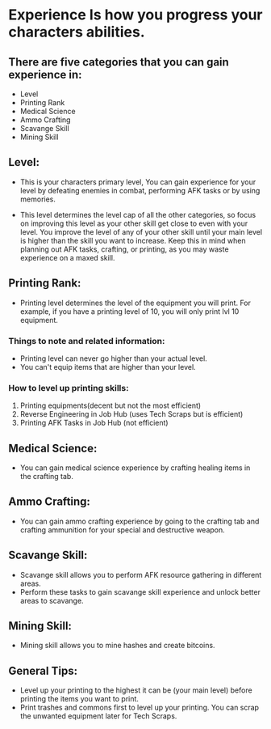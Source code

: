 # Experience Is how you progress your characters abilities.

## There are five categories that you can gain experience in:
  - Level
  - Printing Rank
  - Medical Science
  - Ammo Crafting
  - Scavange Skill
  - Mining Skill

## Level:

  - This is your characters primary level, You can gain experience for your level by defeating enemies in combat, performing AFK tasks or by using memories.

  - This level determines the level cap of all the other categories, so focus on improving this level as your other skill get close   to even with your level. You improve the
  level of any of your other skill until your main level is higher than the skill you want to increase.
  Keep this in mind when planning out AFK tasks, crafting, or printing, as you may waste experience on a maxed skill.

## Printing Rank:

  - Printing level determines the level of the equipment you will print. For example, if you have a printing level of 10, you will only print lvl 10 equipment. 

### Things to note and related information:
  - Printing level can never go higher than your actual level. 
  - You can't equip items that are higher than your level.

### How to level up printing skills:
  1. Printing equipments(decent but not the most efficient) 
  2. Reverse Engineering in Job Hub (uses Tech Scraps but is efficient)
  3. Printing AFK Tasks in Job Hub (not efficient)

## Medical Science:
  - You can gain medical science experience by crafting healing items in the crafting tab.

## Ammo Crafting:
  - You can gain ammo crafting experience by going to the crafting tab and crafting ammunition for your special and destructive weapon.

## Scavange Skill:

  - Scavange skill allows you to perform AFK resource gathering in different areas.
  - Perform these tasks to gain scavange skill experience and unlock better areas to scavange.

## Mining Skill:

  - Mining skill allows you to mine hashes and create bitcoins.

## General Tips:
  - Level up your printing to the highest it can be (your main level) before printing the items you want to print.
  - Print trashes and commons first to level up your printing. You can scrap the unwanted equipment later for Tech Scraps.
